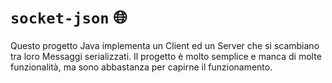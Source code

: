 # `socket-json` 🌐
Questo progetto Java implementa un Client ed un Server che si scambiano tra loro Messaggi serializzati. 
Il progetto è molto semplice e manca di molte funzionalità, ma sono abbastanza per capirne il funzionamento.
